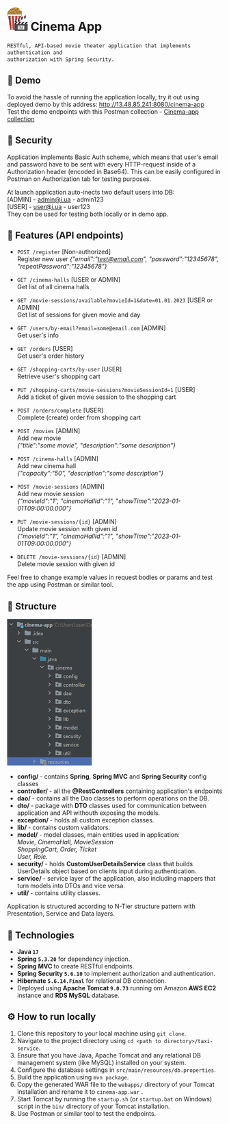 
# <img src="https://raw.githubusercontent.com/outref/readme-recources/main/cinema.png"  width="48" height="55"> Cinema App
```
RESTful, API-based movie theater application that implements authentication and
authorization with Spring Security.
```
## 🚀 Demo
To avoid the hassle of running the application locally, try it out using deployed demo by this address: http://13.48.85.241:8080/cinema-app  
Test the demo endpoints with this Postman collection - [Cinema-app collection](https://www.postman.com/outref/workspace/cinema-app/collection/26840886-893bc5e7-be31-4bd1-b703-59cd15cd19b4?action=share&creator=26840886)

## 🔐 Security
Application implements Basic Auth scheme, which means that user's email and password have to be sent with every HTTP-request inside of a Authorization header (encoded in Base64). 
This can be easily configured in Postman on Authorization tab for testing purposes.  

At launch application auto-inects two default users into DB:  
[ADMIN] - admin@i.ua - admin123  
[USER] - user@i.ua - user123  
They can be used for testing both locally or in demo app. 

## 🎯 Features (API endpoints)
- `POST /register`  [Non-authorized]  
Register new user 
*{"email":"test@email.com", "password":"12345678", "repeatPassword":"12345678"}*  

- `GET /cinema-halls`  [USER or ADMIN]  
Get list of all cinema halls  

- `GET /movie-sessions/available?movieId=1&date=01.01.2023`  [USER or ADMIN]  
Get list of sessions for given movie and day  
  
- `GET /users/by-email?email=some@email.com`  [ADMIN]  
Get user's info  

- `GET /orders`  [USER]  
Get user's order history  

- `GET /shopping-carts/by-user`  [USER]  
Retrieve user's shopping cart  

- `PUT /shopping-carts/movie-sessions?movieSessionId=1`  [USER]  
Add a ticket of given movie session to the shopping cart  
 
- `POST /orders/complete`  [USER]  
Complete (create) order from shopping cart  

- `POST /movies`  [ADMIN]  
Add new movie  
*{"title":"some movie", "description":"some description"}*  
  
- `POST /cinema-halls`  [ADMIN]  
Add new cinema hall  
*{"capacity":"50", "description":"some description"}*  
  
- `POST /movie-sessions`  [ADMIN]  
Add new movie session  
*{"movieId":"1", "cinemaHallId":"1", "showTime":"2023-01-01T09:00:00.000"}*  
  
- `PUT /movie-sessions/{id}`  [ADMIN]  
Update movie session with given id  
*{"movieId":"1", "cinemaHallId":"1", "showTime":"2023-01-01T09:00:00.000"}*  
  
- `DELETE /movie-sessions/{id}`  [ADMIN]  
Delete movie session with given id

Feel free to change example values in request bodies or params and test the app using Postman or similar tool.

## 📖 Structure
![structure](https://raw.githubusercontent.com/outref/readme-recources/main/cinema-structure.png)
- <b> config/ </b> - contains <b>Spring</b>, <b>Spring MVC</b> and <b>Spring Security</b> config classes
- <b> controller/ </b> - all the <b>@RestControllers</b> containing application's endpoints
- <b> dao/ </b> - contains all the Dao classes to perform operations on the DB.
- <b> dto/ </b> - package with <b>DTO</b> classes used for communication between application and API withouth exposing the models. 
- <b> exception/ </b> - holds all custom exception classes.
- <b> lib/ </b> - contains custom validators.
- <b> model/ </b> - model classes, main entities used in application:  
<i> Movie, CinemaHall, MovieSession  
ShoppingCart, Order, Ticket  
User, Role. </i>
- <b> security/ </b> - holds <b>CustomUserDetailsService</b> class that builds UserDetails object based on clients input during authentication.
- <b> service/ </b> - service layer of the application, also including mappers that turn models into DTOs and vice versa.
- <b> util/ </b> - contains utility classes.

Application is structured according to N-Tier structure pattern with Presentation, Service and Data layers.

## 🤖 Technologies
- <b>Java `17`</b>
- <b>Spring `5.3.20`</b> for dependency injection.
- <b>Spring MVC </b> to create RESTful endpoints.
- <b>Spring Security `5.6.10`</b> to implement authorization and authentication.
- <b>Hibernate `5.6.14.Final`</b> for relational DB connection.
- Deployed using <b>Apache Tomcat `9.0.73`</b> running om Amazon <b>AWS EC2</b> instance and <b>RDS MySQL</b> database.

## ⚙️ How to run locally
1.  Clone this repository to your local machine using `git clone`.
2.  Navigate to the project directory using `cd <path to directory>/taxi-service`.
3.  Ensure that you have Java, Apache Tomcat and any relational DB management system (like MySQL) installed on your system.
4.  Configure the database settings in `src/main/resources/db.properties`.
5. Build the application using `mvn package`.
6.  Copy the generated WAR file to the `webapps/` directory of your Tomcat installation and rename it to `cinema-app.war` .
7.  Start Tomcat by running the `startup.sh` (or `startup.bat` on Windows) script in the `bin/` directory of your Tomcat installation.
8.  Use Postman or similar tool to test the endpoints.
